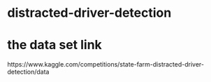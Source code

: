 # distracted-driver-detection
<h1>the data set link</h1>
https://www.kaggle.com/competitions/state-farm-distracted-driver-detection/data

